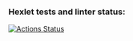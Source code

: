 ### Hexlet tests and linter status:
[![Actions Status](https://github.com/ZoricmaTs/frontend-project-lvl3/workflows/hexlet-check/badge.svg)](https://github.com/ZoricmaTs/frontend-project-lvl3/actions)
